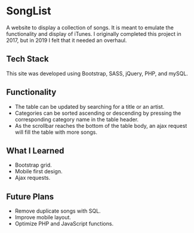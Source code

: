 # SongList

A website to display a collection of songs. It is meant to emulate the functionality and display of iTunes. I originally completed this project in 2017, but in 2019 I felt that it needed an overhaul.

## Tech Stack

This site was developed using Bootstrap, SASS, jQuery, PHP, and mySQL.

## Functionality

-   The table can be updated by searching for a title or an artist.
-   Categories can be sorted ascending or descending by pressing the corresponding category name in the table header.
-   As the scrollbar reaches the bottom of the table body, an ajax request will fill the table with more songs.

## What I Learned

-   Bootstrap grid.
-   Mobile first design.
-   Ajax requests.

## Future Plans

-   Remove duplicate songs with SQL.
-   Improve mobile layout.
-   Optimize PHP and JavaScript functions.
